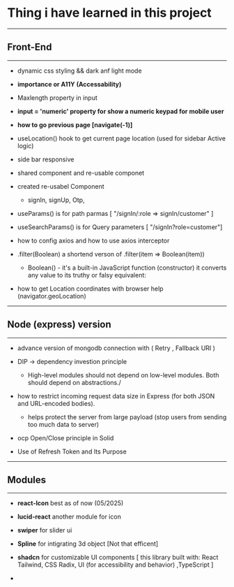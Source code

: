 # Thing i have learned in this project
____________________________________________________________________________________________________________________________________________________
## Front-End
----------------------------------------------------------------------------------------------------------------------------------------------------
* dynamic css styling && dark anf light mode

* **importance or A11Y (Accessability)**

* Maxlength property in input 

* **input = 'numeric' property for show a numeric keypad for mobile user** 

* **how to go previous page [navigate(-1)]**

* useLocation() hook to get current page location (used for sidebar Active logic)

* side bar responsive

* shared component and re-usable componet

* created re-usabel Component
    - signIn, signUp, Otp,

* useParams() is for path parmas  [ "/signIn/:role => signIn/customer" ]

* useSearchParams() is for Query parameters [ "/signIn?role=customer"]

* how to config axios and how to  use axios interceptor

* .filter(Boolean) a shortend verson of .filter(item => Boolean(item)) 
    - Boolean() - it's a built-in JavaScript function (constructor) it converts any value to its truthy or falsy equivalent:
    
* how to get Location coordinates with browser help (navigator.geoLocation)
____________________________________________________________________________________________________________________________________________________
## Node (express) version
----------------------------------------------------------------------------------------------------------------------------------------------------
* advance version of mongodb connection with ( Retry , Fallback URI )

* DIP -> dependency investion principle
    - 	High-level modules should not depend on low-level modules. Both should depend on abstractions./

* how to restrict incoming request data size in Express (for both JSON and URL-encoded bodies).
    -  helps protect the server from large payload (stop users from sending too much data to server) 

* ocp Open/Close principle in Solid

* Use of Refresh Token and Its Purpose
____________________________________________________________________________________________________________________________________________________
## Modules 
----------------------------------------------------------------------------------------------------------------------------------------------------
* **react-Icon** best as of now (05/2025) 

* **lucid-react** another module for icon

* **swiper** for slider ui 

* **Spline** for intigrating 3d object [Not that efficent]

* **shadcn** for  customizable UI components [ this library built with: React 
Tailwind, CSS Radix, UI (for accessibility and behavior) ,TypeScript ]

* 